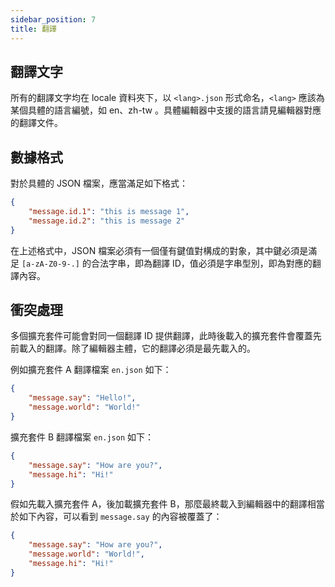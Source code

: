 ```yaml
---
sidebar_position: 7
title: 翻譯
---
```

## 翻譯文字
所有的翻譯文字均在 locale 資料夾下，以 `<lang>.json` 形式命名，`<lang>` 應該為某個具體的語言編號，如 en、zh-tw 。具體編輯器中支援的語言請見編輯器對應的翻譯文件。
## 數據格式
對於具體的 JSON 檔案，應當滿足如下格式：
```json
{
    "message.id.1": "this is message 1",
    "message.id.2": "this is message 2"
}
```
在上述格式中，JSON 檔案必須有一個僅有鍵值對構成的對象，其中鍵必須是滿足 ``[a-zA-Z0-9-.]`` 的合法字串，即為翻譯 ID，值必須是字串型別，即為對應的翻譯內容。
## 衝突處理
多個擴充套件可能會對同一個翻譯 ID 提供翻譯，此時後載入的擴充套件會覆蓋先前載入的翻譯。除了編輯器主體，它的翻譯必須是最先載入的。

例如擴充套件 A 翻譯檔案 `en.json` 如下：
```json
{
    "message.say": "Hello!",
    "message.world": "World!"
}
```
擴充套件 B 翻譯檔案 `en.json` 如下：
```json
{
    "message.say": "How are you?",
    "message.hi": "Hi!"
}
```
假如先載入擴充套件 A，後加載擴充套件 B，那麼最終載入到編輯器中的翻譯相當於如下內容，可以看到 ``message.say`` 的內容被覆蓋了：
```json
{
    "message.say": "How are you?",
    "message.world": "World!",
    "message.hi": "Hi!"
}
```